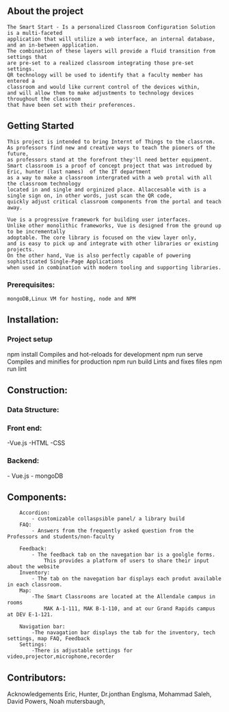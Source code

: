 <h2>About the project</h2>

	The Smart Start - Is a personalized Classroom Configuration Solution is a multi-faceted 
	application that will utilize a web interface, an internal database, and an in-between application. 
	The combination of these layers will provide a fluid transition from settings that 
	are pre-set to a realized classroom integrating those pre-set settings. 
	QR technology will be used to identify that a faculty member has entered a 
	classroom and would like current control of the devices within,
	and will allow them to make adjustments to technology devices throughout the classroom 
	that have been set with their preferences.

<h2>Getting Started</h2>

	This project is intended to bring Internt of Things to the classrom.
	As professors find new and creative ways to teach the pioners of the future, 
	as professors stand at the forefront they'll need better equipment.
	Smart classroom is a proof of concept project that was introdued by Eric, hunter (last names)  of the IT department 
	as a way to make a classroom intergrated with a web protal with all the classroom technology
	located in and single and orginized place. Allaccesable with is a single sign on, in other words, just scan the QR code,
	quickly adjust critical classroom components from the portal and teach away.
	
	Vue is a progressive framework for building user interfaces. 
	Unlike other monolithic frameworks, Vue is designed from the ground up to be incrementally 
	adoptable. The core library is focused on the view layer only,
	and is easy to pick up and integrate with other libraries or existing projects. 
	On the other hand, Vue is also perfectly capable of powering sophisticated Single-Page Applications
	when used in combination with modern tooling and supporting libraries.
		
	
<h3>Prerequisites:</h3>

	mongoDB,Linux VM for hosting, node and NPM 
<h2>Installation:</h2>

<h3>	Project setup</h3>
		npm install
		Compiles and hot-reloads for development
		npm run serve
		Compiles and minifies for production
		npm run build
		Lints and fixes files
		npm run lint
<h2>Construction:</h2>
	
<h3>	Data Structure:</h3>
	<h3>	Front end: </h3>
			-Vue.js	
			-HTML
			-CSS
		
<h3>		Backend: </h3>
			- Vue.js	
			- mongoDB
		
<h2>	Components:</h2>
		
		Accordion: 
			- customizable collaspsible panel/ a library build		
		FAQ:
			- Answers from the frequently asked question from the Professors and students/non-faculty
				
		Feedback:
			- The feedback tab on the navegation bar is a goolgle forms.
				This provides a platform of users to share their input about the website
		Inventory:
			- The tab on the navegation bar displays each produt available in each classroom.
		Map:
			-The Smart Classrooms are located at the Allendale campus in rooms 
				MAK A-1-111, MAK B-1-110, and at our Grand Rapids campus at DEV E-1-121.
	 
		Navigation bar:
			-The navagation bar displays the tab for the inventory, tech settings, map FAQ, Feedback 
		Settings:
			-There is adjustable settings for video,projector,microphone,recorder
			
<h2>Contributors:  </h2>
Acknowledgements
Eric,
Hunter,
Dr.jonthan Englsma, 
Mohammad Saleh,
David Powers,
Noah mutersbaugh,


